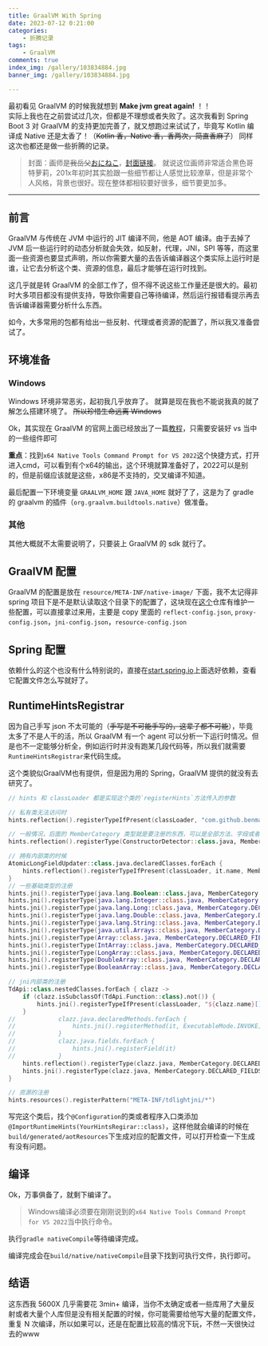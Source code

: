 ```yaml
---
title: GraalVM With Spring
date: 2023-07-12 0:21:00
categories:
    - 折腾记录
tags:
    - GraalVM
comments: true
index_img: /gallery/103834884.jpg
banner_img: /gallery/103834884.jpg

---
```

最初看见 GraalVM 的时候我就想到 **Make jvm great again!** ！！  
实际上我也在之前尝试过几次，但都是不理想或者失败了。这次我看到 Spring Boot 3 对 GraalVM 的支持更加完善了，就又想跑过来试试了，毕竟写 Kotlin 编译成 Native 还是太香了！（~~Kotlin 香，Native 香，香两次，简直香麻了~~）
同样这次也都还是做一些折腾的记录。
<!--more-->
> 封面：画师是~~我岳父~~[おにねこ](https://www.pixiv.net/users/3952)，[封面链接](https://www.pixiv.net/artworks/103834884)。
> 就说这位画师非常适合黑色哥特萝莉，201x年初时其实脸跟一些细节都让人感觉比较潦草，但是非常个人风格，背景也很好。现在整体都相较要好很多，细节要更加多。
---
## 前言
GraalVM 与传统在 JVM 中运行的 JIT 编译不同，他是 AOT 编译。由于去掉了 JVM 后一些运行时的动态分析就会失效，如反射，代理，JNI，SPI 等等，而这里面一些资源也要显式声明，所以你需要大量的去告诉编译器这个类实际上运行时是谁，让它去分析这个类、资源的信息，最后才能够在运行时找到。

这几乎就是转 GraalVM 的全部工作了，但不得不说这些工作量还是很大的。最初时大多项目都没有提供支持，导致你需要自己等待编译，然后运行报错看提示再去告诉编译器需要分析什么东西。

如今，大多常用的包都有给出一些反射、代理或者资源的配置了，所以我又准备尝试了。

## 环境准备
### Windows
Windows 环境非常恶劣，起初我几乎放弃了。
就算是现在我也不能说我真的就了解怎么搭建环境了。
~~所以珍惜生命远离 Windows~~

Ok，其实现在 GraalVM 的官网上面已经放出了一篇[教程](https://medium.com/graalvm/using-graalvm-and-native-image-on-windows-10-9954dc071311)，只需要安装好 vs 当中的一些组件即可

**重点**：找到`x64 Native Tools Command Prompt for VS 2022`这个快捷方式，打开进入cmd，可以看到有个x64的输出，这个环境就算准备好了，2022可以是别的，但是前缀应该就是这些，x86是不支持的，交叉编译不知道。

最后配置一下环境变量 `GRAALVM_HOME` 跟 `JAVA_HOME` 就好了了，这是为了 gradle 的 graalvm 的插件（`org.graalvm.buildtools.native`）做准备。

### 其他
其他大概就不太需要说明了，只要装上 GraalVM 的 sdk 就行了。

## GraalVM 配置
GraalVM 的配置是放在 `resource/META-INF/native-image/` 下面，我不太记得非 spring 项目下是不是默认读取这个目录下的配置了，这块现在[这个](https://github.com/oracle/graalvm-reachability-metadata)仓库有维护一些配置，可以直接拿过来用，主要是 copy 里面的 `reflect-config.json`, `proxy-config.json`，`jni-config.json`，`resource-config.json`

## Spring 配置
依赖什么的这个也没有什么特别说的，直接在[start.spring.io](https://start.spring.io/)上面选好依赖，查看它配置文件怎么写就好了。

## RuntimeHintsRegistrar
因为自己手写 json 不太可能的（~~手写是不可能手写的，这辈子都不可能~~），毕竟太多了不是人干的活，所以 GraalVM 有一个 agent 可以分析一下运行时情况。但是也不一定能够分析全，例如运行时并没有跑某几段代码等，所以我们就需要`RuntimeHintsRegistrar`来代码生成。

这个类貌似GraalVM也有提供，但是因为用的 Spring，GraalVM 提供的就没有去研究了。

```kotlin
// hints 和 classLoader 都是实现这个类的`registerHints`方法传入的参数

// 私有类无法访问时
hints.reflection().registerTypeIfPresent(classLoader, "com.github.benmanes.caffeine.cache.PSWMW", MemberCategory.DECLARED_FIELDS, MemberCategory.INVOKE_DECLARED_CONSTRUCTORS)

// 一般情况，后面的 MemberCategory 类型就是要注册的东西，可以是全部方法、字段或者是 public 的方法、字段等等
hints.reflection().registerType(ConstructorDetector::class.java, MemberCategory.DECLARED_FIELDS, MemberCategory.INVOKE_DECLARED_METHODS, MemberCategory.INVOKE_DECLARED_CONSTRUCTORS, MemberCategory.DECLARED_CLASSES)

// 拥有内部类的时候
AtomicLongFieldUpdater::class.java.declaredClasses.forEach {
    hints.reflection().registerTypeIfPresent(classLoader, it.name, MemberCategory.DECLARED_FIELDS, MemberCategory.INVOKE_DECLARED_METHODS, MemberCategory.INVOKE_DECLARED_CONSTRUCTORS, MemberCategory.DECLARED_CLASSES)
}
// 一些基础类型的注册
hints.jni().registerType(java.lang.Boolean::class.java, MemberCategory.DECLARED_FIELDS, MemberCategory.INVOKE_DECLARED_CONSTRUCTORS, MemberCategory.INVOKE_DECLARED_METHODS)
hints.jni().registerType(java.lang.Integer::class.java, MemberCategory.DECLARED_FIELDS, MemberCategory.INVOKE_DECLARED_CONSTRUCTORS, MemberCategory.INVOKE_DECLARED_METHODS)
hints.jni().registerType(java.lang.Long::class.java, MemberCategory.DECLARED_FIELDS, MemberCategory.INVOKE_DECLARED_CONSTRUCTORS, MemberCategory.INVOKE_DECLARED_METHODS)
hints.jni().registerType(java.lang.Double::class.java, MemberCategory.DECLARED_FIELDS, MemberCategory.INVOKE_DECLARED_CONSTRUCTORS, MemberCategory.INVOKE_DECLARED_METHODS)
hints.jni().registerType(java.lang.String::class.java, MemberCategory.DECLARED_FIELDS, MemberCategory.INVOKE_DECLARED_CONSTRUCTORS, MemberCategory.INVOKE_DECLARED_METHODS)
hints.jni().registerType(java.util.Arrays::class.java, MemberCategory.DECLARED_FIELDS, MemberCategory.INVOKE_DECLARED_CONSTRUCTORS, MemberCategory.INVOKE_DECLARED_METHODS)
hints.jni().registerType(Array::class.java, MemberCategory.DECLARED_FIELDS, MemberCategory.INVOKE_DECLARED_CONSTRUCTORS, MemberCategory.INVOKE_DECLARED_METHODS)
hints.jni().registerType(IntArray::class.java, MemberCategory.DECLARED_FIELDS, MemberCategory.INVOKE_DECLARED_CONSTRUCTORS, MemberCategory.INVOKE_DECLARED_METHODS)
hints.jni().registerType(LongArray::class.java, MemberCategory.DECLARED_FIELDS, MemberCategory.INVOKE_DECLARED_CONSTRUCTORS, MemberCategory.INVOKE_DECLARED_METHODS)
hints.jni().registerType(DoubleArray::class.java, MemberCategory.DECLARED_FIELDS, MemberCategory.INVOKE_DECLARED_CONSTRUCTORS, MemberCategory.INVOKE_DECLARED_METHODS)
hints.jni().registerType(BooleanArray::class.java, MemberCategory.DECLARED_FIELDS, MemberCategory.INVOKE_DECLARED_CONSTRUCTORS, MemberCategory.INVOKE_DECLARED_METHODS)

// jni内部类的注册
TdApi::class.nestedClasses.forEach { clazz ->
    if (clazz.isSubclassOf(TdApi.Function::class).not()) {
        hints.jni().registerTypeIfPresent(classLoader, "${clazz.name}[]")
    }
//            clazz.java.declaredMethods.forEach {
//                hints.jni().registerMethod(it, ExecutableMode.INVOKE)
//            }
//            clazz.java.fields.forEach {
//                hints.jni().registerField(it)
//            }
    hints.reflection().registerType(clazz.java, MemberCategory.DECLARED_FIELDS, MemberCategory.INVOKE_DECLARED_CONSTRUCTORS, MemberCategory.INVOKE_DECLARED_METHODS)
    hints.jni().registerType(clazz.java, MemberCategory.DECLARED_FIELDS, MemberCategory.INVOKE_DECLARED_CONSTRUCTORS, MemberCategory.INVOKE_DECLARED_METHODS)
}

// 资源的注册
hints.resources().registerPattern("META-INF/tdlightjni/*")
```

写完这个类后，找个`@Configuration`的类或者程序入口类添加`@ImportRuntimeHints(YourHintsRegirar::class)`，这样他就会编译的时候在`build/generated/aotResources`下生成对应的配置文件，可以打开检查一下生成有没有问题。

## 编译
Ok，万事俱备了，就剩下编译了。

> Windows编译必须要在刚刚说到的`x64 Native Tools Command Prompt for VS 2022`当中执行命令。

执行`gradle nativeCompile`等待编译完成。

编译完成会在`build/native/nativeCompile`目录下找到可执行文件，执行即可。

## 结语
这东西我 5600X 几乎需要花 3min+ 编译，当你不太确定或者一些库用了大量反射或者大量个人库但是没有相关配置的时候，你可能需要给他写大量的配置文件，重复 N 次编译，所以如果可以，还是在配置比较高的情况下玩，不然一天很快过去的www
